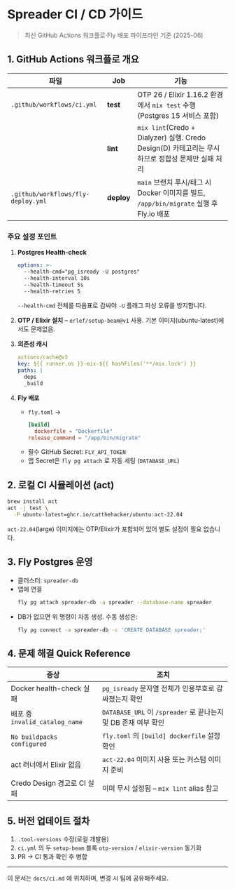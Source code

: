 # Spreader CI / CD 가이드

> 최신 GitHub Actions 워크플로·Fly 배포 파이프라인 기준 (2025-06)

## 1. GitHub Actions 워크플로 개요

| 파일 | Job | 기능 |
|------|-----|------|
| `.github/workflows/ci.yml` | **test** | OTP 26 / Elixir 1.16.2 환경에서 `mix test` 수행 (Postgres 15 서비스 포함) |
| | **lint** | `mix lint`(Credo + Dialyzer) 실행. Credo Design(D) 카테고리는 무시하므로 정합성 문제만 실패 처리 |
| `.github/workflows/fly-deploy.yml` | **deploy** | `main` 브랜치 푸시/태그 시 Docker 이미지를 빌드, `/app/bin/migrate` 실행 후 Fly.io 배포 |

### 주요 설정 포인트

1. **Postgres Health-check**
   ```yaml
   options: >-
     --health-cmd="pg_isready -U postgres"
     --health-interval 10s
     --health-timeout 5s
     --health-retries 5
   ```
   `--health-cmd` 전체를 따옴표로 감싸야 `-U` 플래그 파싱 오류를 방지합니다.

2. **OTP / Elixir 설치** – `erlef/setup-beam@v1` 사용. 기본 이미지(ubuntu-latest)에서도 문제없음.

3. **의존성 캐시**
   ```yaml
   actions/cache@v3
   key: ${{ runner.os }}-mix-${{ hashFiles('**/mix.lock') }}
   paths: |
     deps
     _build
   ```

4. **Fly 배포**
   * `fly.toml` →
     ```toml
     [build]
       dockerfile = "Dockerfile"
     release_command = "/app/bin/migrate"
     ```
   * 필수 GitHub Secret: `FLY_API_TOKEN`
   * 앱 Secret은 `fly pg attach` 로 자동 세팅 (`DATABASE_URL`)

## 2. 로컬 CI 시뮬레이션 (act)

```bash
brew install act
act -j test \
  -P ubuntu-latest=ghcr.io/catthehacker/ubuntu:act-22.04
```

`act-22.04`(large) 이미지에는 OTP/Elixir가 포함되어 있어 별도 설정이 필요 없습니다.

## 3. Fly Postgres 운영

* 클러스터: `spreader-db`
* 앱에 연결
  ```bash
  fly pg attach spreader-db -a spreader --database-name spreader
  ```
* DB가 없으면 위 명령이 자동 생성. 수동 생성은:
  ```bash
  fly pg connect -a spreader-db -c 'CREATE DATABASE spreader;'
  ```

## 4. 문제 해결 Quick Reference

| 증상 | 조치 |
|------|------|
| Docker health-check 실패 | `pg_isready` 문자열 전체가 인용부호로 감싸졌는지 확인 |
| 배포 중 `invalid_catalog_name` | `DATABASE_URL` 이 `/spreader` 로 끝나는지 및 DB 존재 여부 확인 |
| `No buildpacks configured` | `fly.toml` 의 `[build] dockerfile` 설정 확인 |
| act 러너에서 Elixir 없음 | `act-22.04` 이미지 사용 또는 커스텀 이미지 준비 |
| Credo Design 경고로 CI 실패 | 이미 무시 설정됨 – `mix lint` alias 참고 |

## 5. 버전 업데이트 절차

1. `.tool-versions` 수정(로컬 개발용)
2. `ci.yml` 의 두 `setup-beam` 블록 `otp-version` / `elixir-version` 동기화
3. PR → CI 통과 확인 후 병합

---

이 문서는 `docs/ci.md` 에 위치하며, 변경 시 팀에 공유해주세요.
